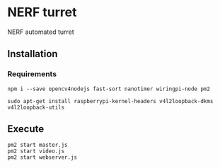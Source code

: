# NERF turret
NERF automated turret

## Installation

### Requirements

```
npm i --save opencv4nodejs fast-sort nanotimer wiringpi-node pm2

sudo apt-get install raspberrypi-kernel-headers v4l2loopback-dkms v4l2loopback-utils
```

## Execute
```
pm2 start master.js
pm2 start video.js
pm2 start webserver.js
```